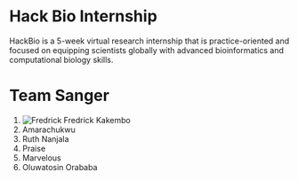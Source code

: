 # **Hack Bio Internship**
HackBio is a 5-week virtual research internship that is practice-oriented and focused on equipping scientists globally with advanced bioinformatics and computational biology skills.
# **Team Sanger**
1. ![Fredrick](https://avatars.githubusercontent.com/u/42891354?v=4) Fredrick Kakembo
2. Amarachukwu
3. Ruth Nanjala
4. Praise
5. Marvelous
6. Oluwatosin Orababa 

